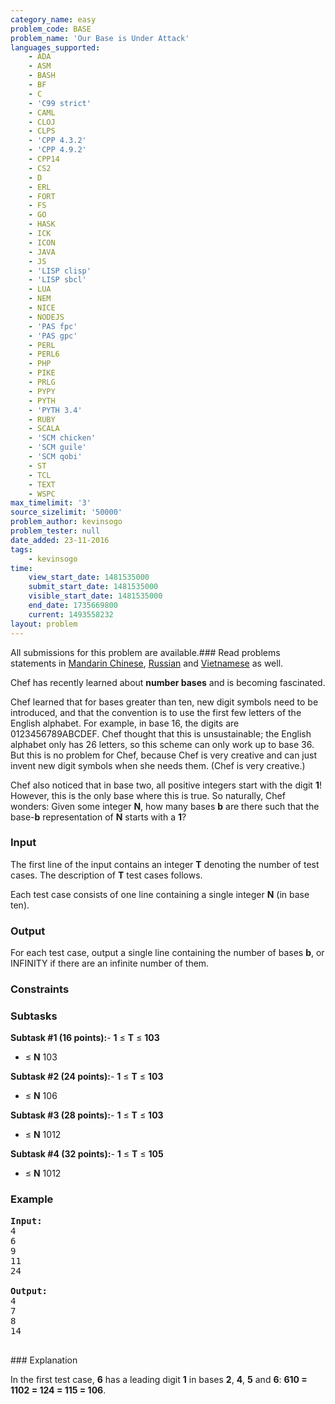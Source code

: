 ```yaml
---
category_name: easy
problem_code: BASE
problem_name: 'Our Base is Under Attack'
languages_supported:
    - ADA
    - ASM
    - BASH
    - BF
    - C
    - 'C99 strict'
    - CAML
    - CLOJ
    - CLPS
    - 'CPP 4.3.2'
    - 'CPP 4.9.2'
    - CPP14
    - CS2
    - D
    - ERL
    - FORT
    - FS
    - GO
    - HASK
    - ICK
    - ICON
    - JAVA
    - JS
    - 'LISP clisp'
    - 'LISP sbcl'
    - LUA
    - NEM
    - NICE
    - NODEJS
    - 'PAS fpc'
    - 'PAS gpc'
    - PERL
    - PERL6
    - PHP
    - PIKE
    - PRLG
    - PYPY
    - PYTH
    - 'PYTH 3.4'
    - RUBY
    - SCALA
    - 'SCM chicken'
    - 'SCM guile'
    - 'SCM qobi'
    - ST
    - TCL
    - TEXT
    - WSPC
max_timelimit: '3'
source_sizelimit: '50000'
problem_author: kevinsogo
problem_tester: null
date_added: 23-11-2016
tags:
    - kevinsogo
time:
    view_start_date: 1481535000
    submit_start_date: 1481535000
    visible_start_date: 1481535000
    end_date: 1735669800
    current: 1493558232
layout: problem
---
```

All submissions for this problem are available.###  Read problems statements in [Mandarin Chinese](http://www.codechef.com/download/translated/DEC16/mandarin/BASE.pdf), [Russian](http://www.codechef.com/download/translated/DEC16/russian/BASE.pdf) and [Vietnamese](http://www.codechef.com/download/translated/DEC16/vietnamese/BASE.pdf) as well.

Chef has recently learned about **number bases** and is becoming fascinated.

Chef learned that for bases greater than ten, new digit symbols need to be introduced, and that the convention is to use the first few letters of the English alphabet. For example, in base 16, the digits are 0123456789ABCDEF. Chef thought that this is unsustainable; the English alphabet only has 26 letters, so this scheme can only work up to base 36. But this is no problem for Chef, because Chef is very creative and can just invent new digit symbols when she needs them. (Chef is very creative.)

Chef also noticed that in base two, all positive integers start with the digit **1**! However, this is the only base where this is true. So naturally, Chef wonders: Given some integer **N**, how many bases **b** are there such that the base-**b** representation of **N** starts with a **1**?

### Input

The first line of the input contains an integer **T** denoting the number of test cases. The description of **T** test cases follows.

Each test case consists of one line containing a single integer **N** (in base ten).

### Output

For each test case, output a single line containing the number of bases **b**, or INFINITY if there are an infinite number of them.

### Constraints

### Subtasks

**Subtask #1 (16 points):**- **1** ≤ **T** ≤ **103**
- ≤ **N** 103

**Subtask #2 (24 points):**- **1** ≤ **T** ≤ **103**
- ≤ **N** 106

**Subtask #3 (28 points):**- **1** ≤ **T** ≤ **103**
- ≤ **N** 1012

**Subtask #4 (32 points):**- **1** ≤ **T** ≤ **105**
- ≤ **N** 1012

### Example

<pre><b>Input:</b>
<tt>4
6
9
11
24</tt>

<b>Output:</b>
<tt>4
7
8
14</tt>

</pre>### Explanation
In the first test case, **6** has a leading digit **1** in bases **2**, **4**, **5** and **6**: **610 = 1102 = 124 = 115 = 106**.
